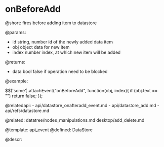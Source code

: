 onBeforeAdd
=============


@short:
	fires before adding item to datastore

@params:
- id 		string, number		id of the newly added data item
- obj		object		data for new item
- index		number		index, at which new item will be added

@returns:
- data		bool	false if operation need to be blocked

@example:

$$('some').attachEvent("onBeforeAdd", function(obj, index){
	if (obj.text == "")
		return false;
});

@relatedapi:
	- api/datastore_onafteradd_event.md
	- api/datastore_add.md
	- api/refs/datastore.md
    
@related:
	datatree/nodes_manipulations.md
    desktop/add_delete.md

@template:	api_event
@defined:	DataStore
	
@descr:


